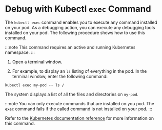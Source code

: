 # Debug with Kubectl `exec` Command


The `kubectl exec` command enables you to execute any command installed on your pod. As a debugging action, you can execute any debugging tools installed on your pod. The following procedure shows how to use this command.

:::note
This command requires an active and running Kubernetes namespace.
:::


1. Open a terminal window.

2. For example, to display an `ls` listing of everything in the pod. In the terminal window, enter the following command:

```shell
kubectl exec my-pod -- ls /
```

The system displays a list of all the files and directories on `my-pod`.

:::note
You can only execute commands that are installed on you pod. The `exec` command fails if the called command is not installed on your pod.
:::

Refer to the [Kubernetes documentation reference](https://kubernetes.io/docs/reference/kubectl/cheatsheet/) for more information on this command.

